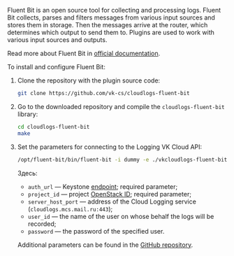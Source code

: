 Fluent Bit is an open source tool for collecting and processing logs. Fluent Bit collects, parses and filters messages from various input sources and stores them in storage. Then the messages arrive at the router, which determines which output to send them to. Plugins are used to work with various input sources and outputs.

Read more about Fluent Bit in [official documentation](https://docs.fluentbit.io/manual).

To install and configure Fluent Bit:

1. Clone the repository with the plugin source code:

   ```bash
   git clone https://github.com/vk-cs/cloudlogs-fluent-bit
   ```

2. Go to the downloaded repository and compile the `cloudlogs-fluent-bit` library:

   ```bash
   cd cloudlogs-fluent-bit
   make
   ```

3. Set the parameters for connecting to the Logging VK Cloud API:

   ```bash
   /opt/fluent-bit/bin/fluent-bit -i dummy -e ./vkcloudlogs-fluent-bit.so -o vkcloudlogs -p "server_host_port=<service address>" -p "user_id=<username>" -p "password=<password>" -p "project_id=<PID>" -p "auth_url=<authorization service endpoint>"
   ```

   Здесь:

   - `auth_url` — Keystone [endpoint](/ru/manage/tools-for-using-services/rest-api/endpoints); required parameter;
   - `project_id` — project [OpenStack ID](/en/manage/tools-for-using-services/rest-api/endpoints#getting_project_id); required parameter;
   - `server_host_port` — address of the Cloud Logging service (`cloudlogs.mcs.mail.ru:443`);
   - `user_id` — the name of the user on whose behalf the logs will be recorded;
   - `password` — the password of the specified user.

   Additional parameters can be found in the [GitHub repository](https://github.com/vk-cs/cloudlogs-fluent-bit).
